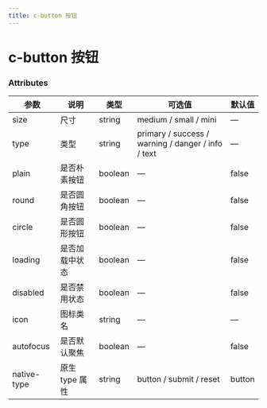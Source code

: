 ```yaml
---
title: c-button 按钮
---
```

# c-button 按钮 <Badge text="pass" type="success"/> <Badge text="0.0.1"/>

<ClientOnly>
  <cButton-></cButton->
</ClientOnly>

### Attributes

| 参数           | 说明         | 类型      | 可选值                                                | 默认值    |
|--------------|------------|---------|----------------------------------------------------|--------|
| size         | 尺寸         | string  | medium / small / mini                              | —      |
| type         | 类型         | string  | primary / success / warning / danger / info / text | —      |
| plain        | 是否朴素按钮     | boolean | —                                                  | false  |
| round        | 是否圆角按钮     | boolean | —                                                  | false  |
| circle       | 是否圆形按钮     | boolean | —                                                  | false  |
| loading      | 是否加载中状态    | boolean | —                                                  | false  |
| disabled     | 是否禁用状态     | boolean | —                                                  | false  |
| icon         | 图标类名       | string  | —                                                  | —      |
| autofocus    | 是否默认聚焦     | boolean | —                                                  | false  |
| native\-type | 原生 type 属性 | string  | button / submit / reset                            | button |

